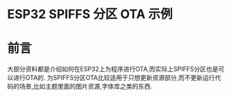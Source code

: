 # ESP32 SPIFFS 分区 OTA 示例

# 前言

大部分资料都是介绍如何在ESP32上为程序进行OTA,而实际上SPIFFS分区也是可以进行OTA的.
为SPIFFS分区OTA比较适用于只想更新资源部分,而不更新运行代码的场景,比如主题里面的图片资源,字体库之类的东西.

## 